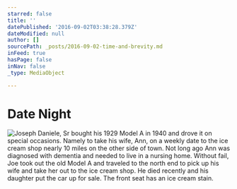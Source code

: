 ```yaml
---
starred: false
title: ''
datePublished: '2016-09-02T03:38:28.379Z'
dateModified: null
author: []
sourcePath: _posts/2016-09-02-time-and-brevity.md
inFeed: true
hasPage: false
inNav: false
_type: MediaObject

---
```

# Date Night
![Joseph Daniele, Sr bought his 1929 Model A in 1940 and drove it on special occasions.  Namely to take his wife, Ann, on a weekly date to the ice cream shop nearly 10 miles on the other side of town.   Not long ago Ann was diagnosed with dementia and needed to live in a nursing home.   Without fail, Joe took out the old Model A and traveled to the north end to pick up his wife and take her out to the ice cream shop.  He died recently and his daughter put the car up for sale.  The front seat has an ice cream stain.  ](https://the-grid-user-content.s3-us-west-2.amazonaws.com/c227ea19-e1c7-49af-bc08-9d7c7024cef8.jpg)
